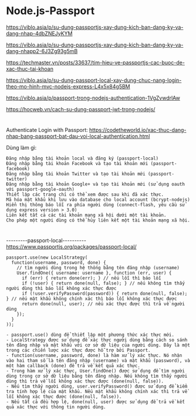 # Node.js-Passport

https://viblo.asia/p/su-dung-passportjs-xay-dung-kich-ban-dang-ky-va-dang-nhap-4dbZNEJyKYM

https://viblo.asia/p/su-dung-passportjs-xay-dung-kich-ban-dang-ky-va-dang-nhapp2-6J3Zg93g5mB

https://techmaster.vn/posts/33637/tim-hieu-ve-passportjs-cac-buoc-de-xac-thuc-tai-khoan

https://viblo.asia/p/su-dung-passport-local-xay-dung-chuc-nang-login-theo-mo-hinh-mvc-nodejs-express-L4x5x84g5BM

https://viblo.asia/p/passport-trong-nodejs-authentication-1VgZvwdrlAw

https://hocweb.vn/cach-su-dung-passport-jwt-trong-nodejs/

#

Authenticate Login with Passport: https://codetheworld.io/xac-thuc-dang-nhap-bang-passport-bat-dau-voi-local-authentication.html

Dùng làm gì:

    Đăng nhập bằng tài khoản local và đăng ký (passport-local)
    Đăng nhập bằng tài khoản Facebook và tạo tài khoản mới (passport-facebook) 
    Đăng nhập bằng tài khoản Twitter và tạo tài khoản mới (passport-twitter)
    Đăng nhập bằng tài khoản Google+ và tạo tài khoản mới (sử dụng oauth với passport-google-oauth)
    Thiết lập các trang chỉ có thể xem được sau khi đã xác thực.
    Mã hóa mật khẩu khi lưu vào database cho local account (bcrypt-nodejs)
    Hiển thị thông báo lỗi ra phía người dùng (connect-flash, yêu cầu sử dụng express version > 3.0)
    Liên kết tất cả các tài khoản mạng xã hội dưới một tài khoản.
    Cho phép một người dùng có thể hủy liên kết một tài khoản mạng xã hội.

#
---------passport-local----------https://www.passportjs.org/packages/passport-local/

    passport.use(new LocalStrategy(
      function(username, password, done) {
        // tìm người dùng trong hệ thống bằng tên đăng nhập (username)
        User.findOne({ username: username }, function (err, user) {
          if (err) { return done(err); } // nếu lỗi thì báo lỗi
          if (!user) { return done(null, false); } // nếu không tìm thấy người dùng thì báo lỗi không xác thực được
          if (!user.verifyPassword(password)) { return done(null, false); } // nếu mật khẩu không chính xác thì báo lỗi không xác thực được
          return done(null, user); // nếu xác thực được thì trả về người dùng
        });
      }
    ));
    
    - passport.use() dùng để thiết lập một phương thức xác thực mới.
    - LocalStrategy được sử dụng để xác thực người dùng bằng cách so sánh tên đăng nhập và mật khẩu với cơ sở dữ liệu của người dùng. Đây là một trong các chiến lược xác thực được hỗ trợ bởi Passport.
    - function(username, password, done) là hàm xử lý xác thực. Nó nhận vào hai tham số là tên đăng nhập (username) và mật khẩu (password), và một hàm callback (done) để trả về kết quả xác thực.
    - Trong hàm xử lý xác thực, User.findOne() được sử dụng để tìm người dùng trong cơ sở dữ liệu bằng tên đăng nhập. Nếu không tìm thấy người dùng thì trả về lỗi không xác thực được (done(null, false)).
    - Nếu tìm thấy người dùng, user.verifyPassword() được sử dụng để kiểm tra tính hợp lệ của mật khẩu. Nếu mật khẩu không chính xác thì trả về lỗi không xác thực được (done(null, false)).
    - Nếu tất cả đều hợp lệ, done(null, user) được sử dụng để trả về kết quả xác thực với thông tin người dùng.    
    






